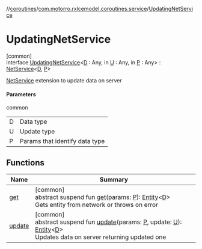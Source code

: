 //[coroutines](../../../index.md)/[com.motorro.rxlcemodel.coroutines.service](../index.md)/[UpdatingNetService](index.md)

# UpdatingNetService

[common]\
interface [UpdatingNetService](index.md)&lt;[D](index.md) : Any, in [U](index.md) : Any, in [P](index.md) : Any&gt; : [NetService](../-net-service/index.md)&lt;[D](index.md), [P](index.md)&gt; 

[NetService](../-net-service/index.md) extension to update data on server

#### Parameters

common

| | |
|---|---|
| D | Data type |
| U | Update type |
| P | Params that identify data type |

## Functions

| Name | Summary |
|---|---|
| [get](../-net-service/get.md) | [common]<br>abstract suspend fun [get](../-net-service/get.md)(params: [P](index.md)): [Entity](../../../../cache/cache/com.motorro.rxlcemodel.cache.entity/-entity/index.md)&lt;[D](index.md)&gt;<br>Gets entity from network or throws on error |
| [update](update.md) | [common]<br>abstract suspend fun [update](update.md)(params: [P](index.md), update: [U](index.md)): [Entity](../../../../cache/cache/com.motorro.rxlcemodel.cache.entity/-entity/index.md)&lt;[D](index.md)&gt;<br>Updates data on server returning updated one |
